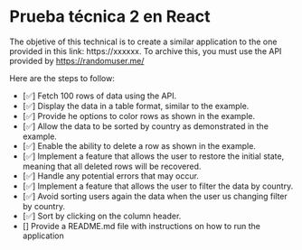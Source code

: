 # Prueba técnica 2 en React

The objetive of this technical is to create a similar application to the one provided in this link: https://xxxxxx. To archive this, you must use the API provided by https://randomuser.me/

Here are the steps to follow:

- [✅] Fetch 100 rows of data using the API.
- [✅] Display the data in a table format, similar to the example.
- [✅] Provide he options to color rows as shown in the example.
- [✅] Allow the data to be sorted by country as demonstrated in the example.
- [✅] Enable the ability to delete a row as shown in the example.
- [✅] Implement a feature that allows the user to restore the initial state, meaning that all deleted rows will be recovered.
- [✅] Handle any potential errors that may occur.
- [✅] Implement a feature that allows the user to filter the data by country.
- [✅] Avoid sorting users again the data when the user us changing filter by country.
- [✅] Sort by clicking on the column header.
- [] Provide a README.md file with instructions on how to run the application
